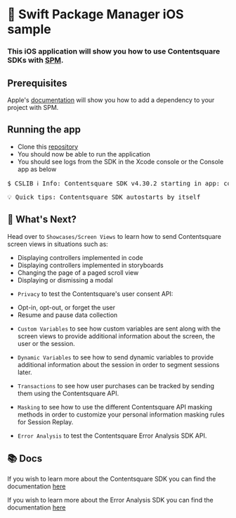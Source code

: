 # 🎉 Swift Package Manager iOS sample 

### This iOS application will show you how to use Contentsquare SDKs with [SPM](https://developer.apple.com/documentation/swift_packages/adding_package_dependencies_to_your_app). <br />

## Prerequisites

Apple's [documentation](https://developer.apple.com/documentation/swift_packages/adding_package_dependencies_to_your_app) will show you how to add a dependency to your project with SPM.

## Running the app
* Clone this [repository](https://github.com/ContentSquare/iOS-sample-app)
* You should now be able to run the application
* You should see logs from the SDK in the Xcode console or the Console app as below

<pre>$ CSLIB ℹ️ Info: Contentsquare SDK v4.30.2 starting in app: com.your.bundle.identifier</pre>

<pre>💡 Quick tips: Contentsquare SDK autostarts by itself </pre>

## 🚀 What's Next?

Head over to `Showcases/Screen Views` to learn how to send Contentsquare screen views in situations such as:
*  Displaying controllers implemented in code
*  Displaying controllers implemented in storyboards
*  Changing the page of a paged scroll view
*  Displaying or dismissing a modal

- `Privacy` to test the Contentsquare's user consent API:
* Opt-in, opt-out, or forget the user
* Resume and pause data collection

- `Custom Variables` to see how custom variables are sent along with the screen views to provide additional information about the screen, the user or the session.

- `Dynamic Variables` to see how to send dynamic variables to provide additional information about the session in order to segment sessions later.

- `Transactions` to see how user purchases can be tracked by sending them using the Contentsquare API.

- `Masking` to see how to use the different Contentsquare API masking methods in order to customize your personal information masking rules for Session Replay.

- `Error Analysis` to test the Contentsquare Error Analysis SDK API.

## 📚 Docs

If you wish to learn more about the Contentsquare SDK you can find the documentation [here](https://docs.contentsquare.com/ios/)

If you wish to learn more about the Error Analysis SDK you can find the documentation [here](https://docs.contentsquare.com/ios-sdk-error-analysis/)
